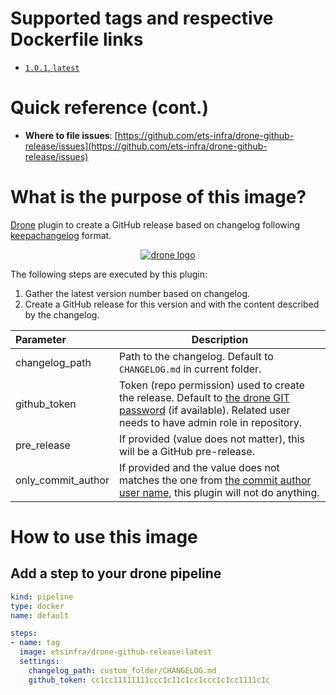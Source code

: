 # Supported tags and respective Dockerfile links

- [`1.0.1`, `latest`](https://github.com/ets-infra/drone-github-release/blob/master/1/Dockerfile)

# Quick reference (cont.)

- **Where to file issues**: [https://github.com/ets-infra/drone-github-release/issues](https://github.com/ets-infra/drone-github-release/issues)

# What is the purpose of this image?

[Drone](https://www.drone.io) plugin to create a GitHub release based on changelog following [keepachangelog](https://keepachangelog.com/en/1.1.0/) format.

<p align="center">
    <a href="https://www.drone.io"><img alt="drone logo" src="https://raw.githubusercontent.com/drone/brand/master/logos/png/dark/drone-logo-png-dark-128.png"></a>
</p>

The following steps are executed by this plugin:

1. Gather the latest version number based on changelog.
2. Create a GitHub release for this version and with the content described by the changelog.

| Parameter | Description |
|:---|---|
| changelog_path | Path to the changelog. Default to `CHANGELOG.md` in current folder. |
| github_token | Token (repo permission) used to create the release. Default to [the drone GIT password](https://docs.drone.io/server/reference/drone-git-password/) (if available). Related user needs to have admin role in repository. |
| pre_release | If provided (value does not matter), this will be a GitHub pre-release. |
| only_commit_author | If provided and the value does not matches the one from [the commit author user name](https://docs.drone.io/pipeline/environment/reference/drone-commit-author/), this plugin will not do anything. |

# How to use this image

## Add a step to your drone pipeline

```yaml
kind: pipeline
type: docker
name: default

steps:
- name: tag
  image: etsinfra/drone-github-release:latest
  settings:
    changelog_path: custom_folder/CHANGELOG.md
    github_token: cc1cc11111111ccc1c11c1cc1ccc1c1cc1111c1c
```
